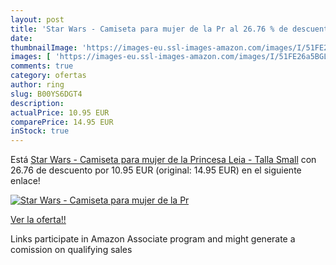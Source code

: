 ```yaml
---
layout: post
title: 'Star Wars - Camiseta para mujer de la Pr al 26.76 % de descuento'
date: 
thumbnailImage: 'https://images-eu.ssl-images-amazon.com/images/I/51FE26a5BGL._SL200_.jpg'
images: [ 'https://images-eu.ssl-images-amazon.com/images/I/51FE26a5BGL._SL200_.jpg' ]
comments: true
category: ofertas
author: ring
slug: B00YS6DGT4
description:
actualPrice: 10.95 EUR
comparePrice: 14.95 EUR
inStock: true
---
```


Está [Star Wars - Camiseta para mujer de la Princesa Leia - Talla Small](https://www.amazon.es/dp/B00YS6DGT4/?tag=tolees-21) con 26.76 de descuento por 10.95 EUR (original: 14.95 EUR) en el siguiente enlace!

[![Star Wars - Camiseta para mujer de la Pr](https://images-eu.ssl-images-amazon.com/images/I/51FE26a5BGL._SL200_.jpg)](https://www.amazon.es/dp/B00YS6DGT4/?tag=tolees-21)

[Ver la oferta!!](https://www.amazon.es/dp/B00YS6DGT4/?tag=tolees-21)

Links participate in Amazon Associate program and might generate a comission on qualifying sales


